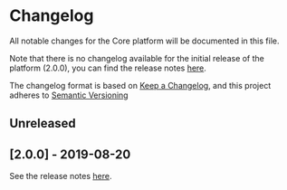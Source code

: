 # Changelog

All notable changes for the Core platform will be documented in this file.

Note that there is no changelog available for the initial release of the platform (2.0.0), you can find the release notes [here](https://github.com/xatkit-bot-platform/xatkit-core-platform/releases).

The changelog format is based on [Keep a Changelog](https://keepachangelog.com/en/1.0.0/), and this project adheres to [Semantic Versioning](https://semver.org/v2.0.0.html)

## Unreleased



## [2.0.0] - 2019-08-20 

See the release notes [here](https://github.com/xatkit-bot-platform/xatkit-core-platform/releases).
